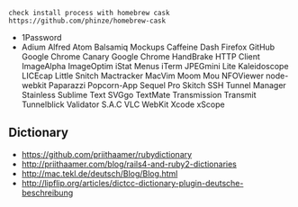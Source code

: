     check install process with homebrew cask
    https://github.com/phinze/homebrew-cask

* 1Password
* Adium
Alfred
Atom
Balsamiq Mockups
Caffeine
Dash
Firefox
GitHub
Google Chrome Canary
Google Chrome
HandBrake
HTTP Client
ImageAlpha
ImageOptim
iStat Menus
iTerm
JPEGmini Lite
Kaleidoscope
LICEcap
Little Snitch
Mactracker
MacVim
Moom
Mou
NFOViewer
node-webkit
Paparazzi
Popcorn-App
Sequel Pro
Skitch
SSH Tunnel Manager
Stainless
Sublime Text
SVGgo
TextMate
Transmission
Transmit
Tunnelblick
Validator S.A.C
VLC
WebKit
Xcode
xScope

## Dictionary
* https://github.com/priithaamer/rubydictionary
* http://priithaamer.com/blog/rails4-and-ruby2-dictionaries
* http://mac.tekl.de/deutsch/Blog/Blog.html
* http://lipflip.org/articles/dictcc-dictionary-plugin-deutsche-beschreibung
